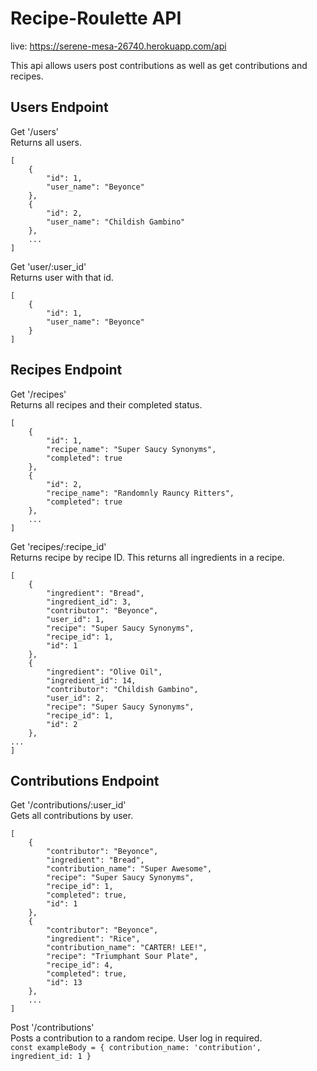 # Recipe-Roulette API
live: https://serene-mesa-26740.herokuapp.com/api

This api allows users post contributions as well as get contributions and recipes.

## Users Endpoint

Get '/users'\
 Returns all users.

```
[
    {
        "id": 1,
        "user_name": "Beyonce"
    },
    {
        "id": 2,
        "user_name": "Childish Gambino"
    },
    ...
]
```

Get 'user/:user_id'\
    Returns user with that id.

```
[
    {
        "id": 1,
        "user_name": "Beyonce"
    }
]
```
## Recipes Endpoint

Get '/recipes'\
 Returns all recipes and their completed status.
```
[
    {
        "id": 1,
        "recipe_name": "Super Saucy Synonyms",
        "completed": true
    },
    {
        "id": 2,
        "recipe_name": "Randomnly Rauncy Ritters",
        "completed": true
    },
    ...
]
```
Get 'recipes/:recipe_id'\
    Returns recipe by recipe ID. This returns all ingredients in a recipe.
```
[
    {
        "ingredient": "Bread",
        "ingredient_id": 3,
        "contributor": "Beyonce",
        "user_id": 1,
        "recipe": "Super Saucy Synonyms",
        "recipe_id": 1,
        "id": 1
    },
    {
        "ingredient": "Olive Oil",
        "ingredient_id": 14,
        "contributor": "Childish Gambino",
        "user_id": 2,
        "recipe": "Super Saucy Synonyms",
        "recipe_id": 1,
        "id": 2
    },
...
]
```
## Contributions Endpoint

Get '/contributions/:user_id' \
 Gets all contributions by user.
```
[
    {
        "contributor": "Beyonce",
        "ingredient": "Bread",
        "contribution_name": "Super Awesome",
        "recipe": "Super Saucy Synonyms",
        "recipe_id": 1,
        "completed": true,
        "id": 1
    },
    {
        "contributor": "Beyonce",
        "ingredient": "Rice",
        "contribution_name": "CARTER! LEE!",
        "recipe": "Triumphant Sour Plate",
        "recipe_id": 4,
        "completed": true,
        "id": 13
    },
    ...
]
```
Post '/contributions'\
    Posts a contribution to a random recipe. User log in required.\
    ```
    const exampleBody = {
        contribution_name: 'contribution',
        ingredient_id: 1
    }
    ```
    